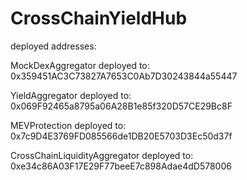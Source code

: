 # CrossChainYieldHub

deployed addresses:

MockDexAggregator deployed to: 0x359451AC3C73827A7653C0Ab7D30243844a55447

YieldAggregator deployed to: 0x069F92465a8795a06A28B1e85f320D57CE29Bc8F

MEVProtection deployed to: 0x7c9D4E3769FD085566de1DB20E5703D3Ec50d37f

CrossChainLiquidityAggregator deployed to: 0xe34c86A03F17E29F77beeE7c898Adae4dD578006